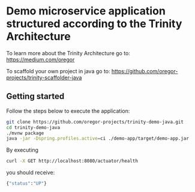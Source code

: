 # Demo microservice application structured according to the Trinity Architecture

To learn more about the Trinity Architecture go to: https://medium.com/oregor

To scaffold your own project in java go to: https://github.com/oregor-projects/trinity-scaffolder-java


## Getting started

Follow the steps below to execute the application:

```bash
git clone https://github.com/oregor-projects/trinity-demo-java.git
cd trinity-demo-java
./mvnw package
java -jar -Dspring.profiles.active=ci ./demo-app/target/demo-app.jar 
```

By executing

```bash
curl -X GET http://localhost:8080/actuator/health
```

you should receive:

```bash
{"status":"UP"}
```
